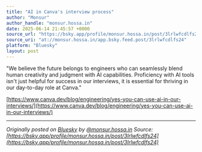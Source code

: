 ```yaml
---
title: "AI in Canva's interview process"
author: "Monsur"
author_handle: "monsur.hossa.in"
date: 2025-06-14 21:45:57 +0000
source_url: "https://bsky.app/profile/monsur.hossa.in/post/3lrlwfcdlfs24"
source_uri: "at://monsur.hossa.in/app.bsky.feed.post/3lrlwfcdlfs24"
platform: "Bluesky"
layout: post
---
```


"We believe the future belongs to engineers who can seamlessly blend human creativity and judgment with AI capabilities. Proficiency with AI tools isn't just helpful for success in our interviews, it is essential for thriving in our day-to-day role at Canva."

[https://www.canva.dev/blog/engineering/yes-you-can-use-ai-in-our-interviews/](https://www.canva.dev/blog/engineering/yes-you-can-use-ai-in-our-interviews/)

<!--more-->

---

*Originally posted on [Bluesky](https://bsky.app/profile/monsur.hossa.in/post/3lrlwfcdlfs24) by [@monsur.hossa.in](https://bsky.app/profile/monsur.hossa.in)*
*Source: [https://bsky.app/profile/monsur.hossa.in/post/3lrlwfcdlfs24](https://bsky.app/profile/monsur.hossa.in/post/3lrlwfcdlfs24)*
